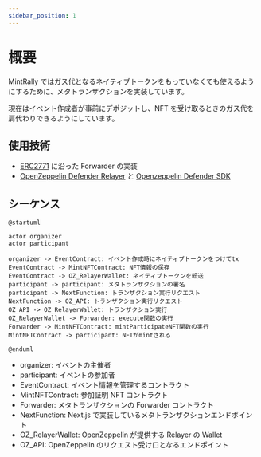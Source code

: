 ```yaml
---
sidebar_position: 1
---
```


# 概要

MintRally ではガス代となるネイティブトークンをもっていなくても使えるようにするために、メタトランザクションを実装しています。

現在はイベント作成者が事前にデポジットし、NFT を受け取るときのガス代を肩代わりできるようにしています。

## 使用技術

- [ERC2771](https://eips.ethereum.org/EIPS/eip-2771) に沿った Forwarder の実装
- [OpenZeppelin Defender Relayer](https://www.openzeppelin.com/defender) と [Openzeppelin Defender SDK](https://docs.openzeppelin.com/defender/v2/sdk)

## シーケンス

```plantuml MetaTransactionSequence
@startuml

actor organizer
actor participant

organizer -> EventContract: イベント作成時にネイティブトークンをつけてtx
EventContract -> MintNFTContract: NFT情報の保存
EventContract -> OZ_RelayerWallet: ネイティブトークンを転送
participant -> participant: メタトランザクションの署名
participant -> NextFunction: トランザクション実行リクエスト
NextFunction -> OZ_API: トランザクション実行リクエスト
OZ_API -> OZ_RelayerWallet: トランザクション実行
OZ_RelayerWallet -> Forwarder: execute関数の実行
Forwarder -> MintNFTContract: mintParticipateNFT関数の実行
MintNFTContract -> participant: NFTがmintされる

@enduml
```

- organizer: イベントの主催者
- participant: イベントの参加者
- EventContract: イベント情報を管理するコントラクト
- MintNFTContract: 参加証明 NFT コントラクト
- Forwarder: メタトランザクションの Forwarder コントラクト
- NextFunction: Next.js で実装しているメタトランザクションエンドポイント
- OZ_RelayerWallet: OpenZeppelin が提供する Relayer の Wallet
- OZ_API: OpenZeppelin のリクエスト受け口となるエンドポイント
